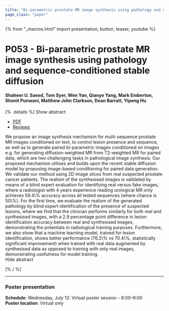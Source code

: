 ```yaml
---
title: "Bi-parametric prostate MR image synthesis using pathology and sequence-conditioned stable diffusion"
page_class: "paper"
---
```


{% from "_macros.html" import presentation, button, teaser, youtube %}

# P053 - Bi-parametric prostate MR image synthesis using pathology and sequence-conditioned stable diffusion

#### Shaheer U. Saeed, Tom Syer, Wen Yan, Qianye Yang, Mark Emberton, Shonit Punwani, Matthew John Clarkson, Dean Barratt, Yipeng Hu


[% .details %]
<a class="toggle_visibility" data-selector=".abstract" data-level="3">Show abstract</a>
- <a href="https://openreview.net/pdf?id=3QnxUSzR7iu">PDF</a>
- <a href="https://openreview.net/forum?id=3QnxUSzR7iu">Reviews</a>

<p>
    <span class="abstract">
        We propose an image synthesis mechanism for multi-sequence prostate MR images conditioned on text, to control lesion presence and sequence, as well as to generate paired bi-parametric images conditioned on images e.g. for generating diffusion-weighted MR from T2-weighted MR for paired data, which are two challenging tasks in pathological image synthesis. Our proposed mechanism utilises and builds upon the recent stable diffusion model by proposing image-based conditioning for paired data generation. We validate our method using 2D image slices from real suspected prostate cancer patients. The realism of the synthesised images is validated by means of a blind expert evaluation for identifying real versus fake images, where a radiologist with 4 years experience reading urological MR only achieves 59.4\% accuracy across all tested sequences (where chance is 50\%). For the first time, we evaluate the realism of the generated pathology by blind expert identification of the presence of suspected lesions, where we find that the clinician performs similarly for both real and synthesised images, with a 2.9 percentage point difference in lesion identification accuracy between real and synthesised images, demonstrating the potentials in radiological training purposes. Furthermore, we also show that a machine learning model, trained for lesion identification, shows better performance (76.2\% vs 70.4\%, statistically significant improvement) when trained with real data augmented by synthesised data as opposed to training with only real images, demonstrating usefulness for model training.
        <br>
        <span class="actions"><a class="toggle_visibility" data-level="2">Hide abstract</a></span>
    </span>
</p>
[% / %]

---


### Poster presentation

**Schedule**: Wednesday, July 12: Virtual poster session - 8:00–9:00<br>
**Poster location**: Virtual only

